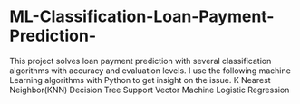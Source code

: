 # ML-Classification-Loan-Payment-Prediction-
This project solves loan payment prediction with several classification algorithms with accuracy and evaluation levels. I use the following machine Learning algorithms with Python to get insight on the issue. K Nearest Neighbor(KNN) Decision Tree Support Vector Machine Logistic Regression
